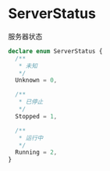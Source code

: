 # ServerStatus

服务器状态

```ts
declare enum ServerStatus {
  /**
   * 未知
   */
  Unknown = 0,

  /**
   * 已停止
   */
  Stopped = 1,

  /**
   * 运行中
   */
  Running = 2,
}
```
